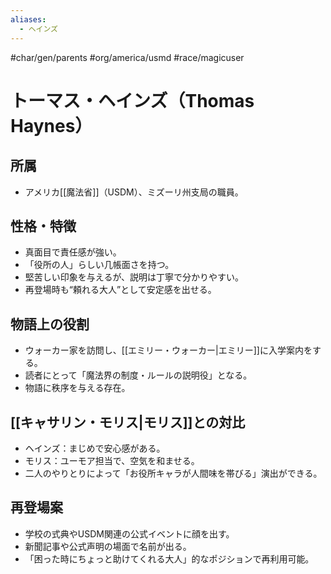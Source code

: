 ```yaml
---
aliases:
  - ヘインズ
---
```

#char/gen/parents #org/america/usmd #race/magicuser 
# トーマス・ヘインズ（Thomas Haynes）

## 所属
- アメリカ[[魔法省]]（USDM）、ミズーリ州支局の職員。

## 性格・特徴
- 真面目で責任感が強い。
- 「役所の人」らしい几帳面さを持つ。
- 堅苦しい印象を与えるが、説明は丁寧で分かりやすい。
- 再登場時も“頼れる大人”として安定感を出せる。

## 物語上の役割
- ウォーカー家を訪問し、[[エミリー・ウォーカー|エミリー]]に入学案内をする。
- 読者にとって「魔法界の制度・ルールの説明役」となる。
- 物語に秩序を与える存在。

## [[キャサリン・モリス|モリス]]との対比
- ヘインズ：まじめで安心感がある。
- モリス：ユーモア担当で、空気を和ませる。
- 二人のやりとりによって「お役所キャラが人間味を帯びる」演出ができる。

## 再登場案
- 学校の式典やUSDM関連の公式イベントに顔を出す。
- 新聞記事や公式声明の場面で名前が出る。
- 「困った時にちょっと助けてくれる大人」的なポジションで再利用可能。